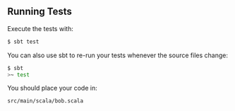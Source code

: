 ## Running Tests

Execute the tests with:

```bash
$ sbt test
```

You can also use sbt to re-run your tests whenever the source files change:

```bash
$ sbt
>~ test
```

You should place your code in:

```bash
src/main/scala/bob.scala
```
